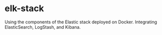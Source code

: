 # elk-stack
Using the components of the Elastic stack deployed on Docker. Integrating ElasticSearch, LogStash, and Kibana.
